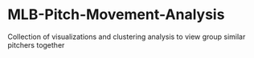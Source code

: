 # MLB-Pitch-Movement-Analysis
Collection of visualizations and clustering analysis to view group similar pitchers together
